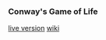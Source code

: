 ### Conway's Game of Life

[live version](https://golife.now.sh/)
[wiki](https://en.wikipedia.org/wiki/Conway%27s_Game_of_Life)
